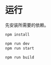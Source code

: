 # 运行
先安装所需要的依赖。
```sh
npm install
```

```sh
npm run dev
npm run start
```


```sh
npm run build
```
